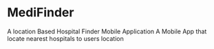 # MediFinder
A location Based Hospital Finder Mobile Application
A Mobile App that locate nearest hospitals to users location

